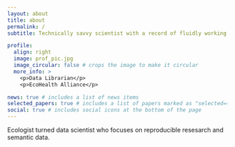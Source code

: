 ```yaml
---
layout: about
title: about
permalink: /
subtitle: Technically savvy scientist with a record of fluidly working on multiple large projects. Knows how to collaboratively build technical capacity around data-centric processes to achieve desired results.

profile:
  align: right
  image: prof_pic.jpg
  image_circular: false # crops the image to make it circular
  more_info: >
    <p>Data Librarian</p>
    <p>EcoHealth Alliance</p>

news: true # includes a list of news items
selected_papers: true # includes a list of papers marked as "selected={true}"
social: true # includes social icons at the bottom of the page
---
```


Ecologist turned data scientist who focuses on reproducible resesarch and semantic data. 
